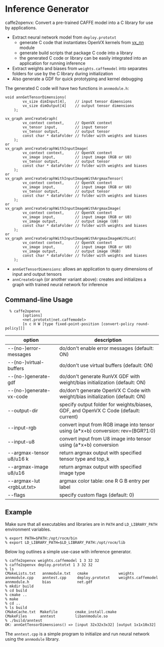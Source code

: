 # Inference Generator

caffe2openvx: Convert a pre-trained CAFFE model into a C library for use by applications.
* Extract neural network model from `deploy.prototxt`
  + generate C code that instantiates OpenVX kernels from [vx_nn](../../vx_nn/README.md) module
  + generate build scripts that package C code into a library
  + the generated C code or library can be easily integrated into an application for running inference
* Extract weights and biases from `weights.caffemodel` into separates folders for use by the C library during initialization
* Also generate a GDF for quick prototyping and kernel debugging

The generated C code will have two functions in `annmodule.h`:

```
void annGetTensorDimensions(
        vx_size dimInput[4],    // input tensor dimensions
        vx_size dimOutput[4]    // output tensor dimensions
    );

vx_graph annCreateGraph(
        vx_context context,     // OpenVX context
        vx_tensor input,        // input tensor
        vx_tensor output,       // output tensor
        const char * dataFolder // folder with weights and biases
    );
or
vx_graph annCreateGraphWithInputImage(
        vx_context context,     // OpenVX context
        vx_image input,         // input image (RGB or U8)
        vx_tensor output,       // output tensor
        const char * dataFolder // folder with weights and biases
    );
or
vx_graph annCreateGraphWithInputImageWithArgmaxTensor(
        vx_context context,     // OpenVX context
        vx_image input,         // input image (RGB or U8)
        vx_tensor output,       // output tensor
        const char * dataFolder // folder with weights and biases
    );
or
vx_graph annCreateGraphWithInputImageWithArgmaxImage(
        vx_context context,     // OpenVX context
        vx_image input,         // input image (RGB or U8)
        vx_image output,        // output image (U8)
        const char * dataFolder // folder with weights and biases
    );
or
vx_graph annCreateGraphWithInputImageWithArgmaxImageWithLut(
        vx_context context,     // OpenVX context
        vx_image input,         // input image (RGB or U8)
        vx_image output,        // output image (RGB)
        const char * dataFolder // folder with weights and biases
    );
```

* `annGetTensorDimensions`: allows an application to query dimensions of input and output tensors
* `annCreateGraph` (or another variant above): creates and initializes a graph with trained neural network for inference

## Command-line Usage

```
  % caffe2openvx
        [options]
        <net.prototxt|net.caffemodel>
        [n c H W [type fixed-point-position [convert-policy round-policy]]]
```

| option | description |
| ------ | ----------- |
| --(no-)error-messages     | do/don't enable error messages (default: ON) |
| --(no-)virtual-buffers    | do/don't use virtual buffers (default: ON) |
| --(no-)generate-gdf       | do/don't generate RunVX GDF with weight/bias initialization (default: ON) |
| --(no-)generate-vx-code   | do/don't generate OpenVX C Code with weight/bias initialization (default: ON) |
| --output-dir <folder>     | specify output folder for weights/biases, GDF, and OpenVX C Code (default: current) |
| --input-rgb <a> <b> <rev> | convert input from RGB image into tensor using (a*x+b) conversion: rev=(BGR?1:0) |
| --input-u8  <a> <b>       | convert input from U8 image into tensor using (a*x+b) conversion |
| --argmax-tensor u8/u16 k  | return argmax output with specified tensor type and top_k |
| --argmax-image u8/u16     | return argmax output with specified image type |
| --argmax-lut <rgbLut.txt> | argmax color table: one R G B entry per label |
| --flags <int>             | specify custom flags (default: 0) |

## Example

Make sure that all executables and libraries are in `PATH` and `LD_LIBRARY_PATH` environment variables.

```
% export PATH=$PATH:/opt/rocm/bin
% export LD_LIBRARY_PATH=$LD_LIBRARY_PATH:/opt/rocm/lib
```

Below log outlines a simple use-case with inference generator.

```
% caffe2openvx weights.caffemodel 1 3 32 32
% caffe2openvx deploy.prototxt 1 3 32 32
% ls
CMakeLists.txt   annmodule.txt   cmake              weights
annmodule.cpp    anntest.cpp     deploy.prototxt    weights.caffemodel
annmodule.h      bias            net.gdf
% mkdir build
% cd build
% cmake ..
% make
% cd ..
% ls build
CMakeCache.txt  Makefile        cmake_install.cmake
CMakeFiles      anntest         libannmodule.so
% ./build/anntest
OK: annGetTensorDimensions() => [input 32x32x3x32] [output 1x1x10x32]
```

The `anntest.cpp` is a simple program to initialize and run neural network using the `annmodule` library.
